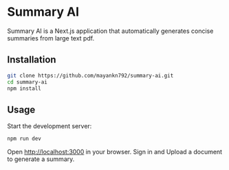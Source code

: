 # Summary AI

Summary AI is a Next.js application that automatically generates concise summaries from large text pdf.

## Installation

```bash
git clone https://github.com/mayankn792/summary-ai.git
cd summary-ai
npm install
```

## Usage

Start the development server:

```bash
npm run dev
```

Open [http://localhost:3000](http://localhost:3000) in your browser. Sign in and Upload a document to generate a summary.
